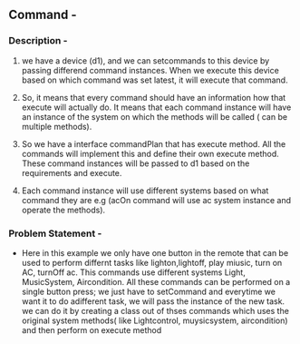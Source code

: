 ## Command - 

### Description -
1. we have a device (d1), and we can setcommands to this device by passing differend command instances. When we execute this device based on which command was set latest, it will execute that command.

2. So, it means that every command should have an information how that execute will actually do. It means that each command instance will have an instance of the system on which the methods will be called ( can be multiple methods).

3. So we have a interface commandPlan that has execute method. All the commands will implement this and define their own execute method. These command instances will be passed to d1 based on the requirements and execute.

4. Each command instance will use different systems based on what command they are e.g (acOn command will use ac system instance and operate the methods).



### Problem Statement -
- Here in this example we only have one button in the remote that can be used to perform differnt tasks like lighton,lightoff, play miusic, turn on AC, turnOff ac. This commands use different systems Light, MusicSystem, Aircondition.
All these commands can be performed on a single button press; we just have to setCommand and everytime we want it to do adifferent task, we will pass the instance of the new task. we can do it by creating a class out of thses commands
which uses the original system methods( like Lightcontrol, muysicsystem, aircondition) and then perform on execute method 